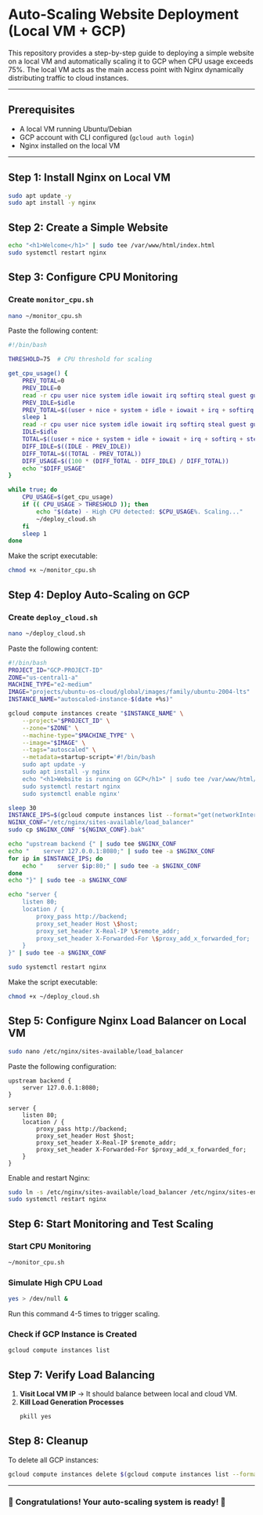 # **Auto-Scaling Website Deployment (Local VM + GCP)**

This repository provides a step-by-step guide to deploying a simple website on a local VM and automatically scaling it to GCP when CPU usage exceeds 75%. The local VM acts as the main access point with Nginx dynamically distributing traffic to cloud instances.

---
## **Prerequisites**
- A local VM running Ubuntu/Debian
- GCP account with CLI configured (`gcloud auth login`)
- Nginx installed on the local VM

---
## **Step 1: Install Nginx on Local VM**
```bash
sudo apt update -y
sudo apt install -y nginx
```

## **Step 2: Create a Simple Website**
```bash
echo "<h1>Welcome</h1>" | sudo tee /var/www/html/index.html
sudo systemctl restart nginx
```

## **Step 3: Configure CPU Monitoring**
### **Create `monitor_cpu.sh`**
```bash
nano ~/monitor_cpu.sh
```
Paste the following content:
```bash
#!/bin/bash

THRESHOLD=75  # CPU threshold for scaling

get_cpu_usage() {
    PREV_TOTAL=0
    PREV_IDLE=0
    read -r cpu user nice system idle iowait irq softirq steal guest guest_nice < /proc/stat
    PREV_IDLE=$idle
    PREV_TOTAL=$((user + nice + system + idle + iowait + irq + softirq + steal))
    sleep 1
    read -r cpu user nice system idle iowait irq softirq steal guest guest_nice < /proc/stat
    IDLE=$idle
    TOTAL=$((user + nice + system + idle + iowait + irq + softirq + steal))
    DIFF_IDLE=$((IDLE - PREV_IDLE))
    DIFF_TOTAL=$((TOTAL - PREV_TOTAL))
    DIFF_USAGE=$((100 * (DIFF_TOTAL - DIFF_IDLE) / DIFF_TOTAL))
    echo "$DIFF_USAGE"
}

while true; do
    CPU_USAGE=$(get_cpu_usage)
    if (( CPU_USAGE > THRESHOLD )); then
        echo "$(date) - High CPU detected: $CPU_USAGE%. Scaling..."
        ~/deploy_cloud.sh
    fi
    sleep 1
done
```
Make the script executable:
```bash
chmod +x ~/monitor_cpu.sh
```

## **Step 4: Deploy Auto-Scaling on GCP**
### **Create `deploy_cloud.sh`**
```bash
nano ~/deploy_cloud.sh
```
Paste the following content:
```bash
#!/bin/bash
PROJECT_ID="GCP-PROJECT-ID"
ZONE="us-central1-a"
MACHINE_TYPE="e2-medium"
IMAGE="projects/ubuntu-os-cloud/global/images/family/ubuntu-2004-lts"
INSTANCE_NAME="autoscaled-instance-$(date +%s)"

gcloud compute instances create "$INSTANCE_NAME" \
    --project="$PROJECT_ID" \
    --zone="$ZONE" \
    --machine-type="$MACHINE_TYPE" \
    --image="$IMAGE" \
    --tags="autoscaled" \
    --metadata=startup-script='#!/bin/bash
    sudo apt update -y
    sudo apt install -y nginx
    echo "<h1>Website is running on GCP</h1>" | sudo tee /var/www/html/index.html
    sudo systemctl restart nginx
    sudo systemctl enable nginx'

sleep 30
INSTANCE_IPS=$(gcloud compute instances list --format="get(networkInterfaces[0].accessConfigs[0].natIP)" --filter="status=RUNNING")
NGINX_CONF="/etc/nginx/sites-available/load_balancer"
sudo cp $NGINX_CONF "${NGINX_CONF}.bak"

echo "upstream backend {" | sudo tee $NGINX_CONF
echo "    server 127.0.0.1:8080;" | sudo tee -a $NGINX_CONF
for ip in $INSTANCE_IPS; do
    echo "    server $ip:80;" | sudo tee -a $NGINX_CONF
done
echo "}" | sudo tee -a $NGINX_CONF

echo "server {
    listen 80;
    location / {
        proxy_pass http://backend;
        proxy_set_header Host \$host;
        proxy_set_header X-Real-IP \$remote_addr;
        proxy_set_header X-Forwarded-For \$proxy_add_x_forwarded_for;
    }
}" | sudo tee -a $NGINX_CONF

sudo systemctl restart nginx
```
Make the script executable:
```bash
chmod +x ~/deploy_cloud.sh
```

## **Step 5: Configure Nginx Load Balancer on Local VM**
```bash
sudo nano /etc/nginx/sites-available/load_balancer
```
Paste the following configuration:
```nginx
upstream backend {
    server 127.0.0.1:8080;
}

server {
    listen 80;
    location / {
        proxy_pass http://backend;
        proxy_set_header Host $host;
        proxy_set_header X-Real-IP $remote_addr;
        proxy_set_header X-Forwarded-For $proxy_add_x_forwarded_for;
    }
}
```
Enable and restart Nginx:
```bash
sudo ln -s /etc/nginx/sites-available/load_balancer /etc/nginx/sites-enabled/
sudo systemctl restart nginx
```

## **Step 6: Start Monitoring and Test Scaling**
### **Start CPU Monitoring**
```bash
~/monitor_cpu.sh
```
### **Simulate High CPU Load**
```bash
yes > /dev/null &
```
Run this command 4-5 times to trigger scaling.

### **Check if GCP Instance is Created**
```bash
gcloud compute instances list
```

## **Step 7: Verify Load Balancing**
1. **Visit Local VM IP** → It should balance between local and cloud VM.
2. **Kill Load Generation Processes**
   ```bash
   pkill yes
   ```

## **Step 8: Cleanup**
To delete all GCP instances:
```bash
gcloud compute instances delete $(gcloud compute instances list --format="get(name)") --quiet
```

---
### 🎯 **Congratulations! Your auto-scaling system is ready! 🚀**
